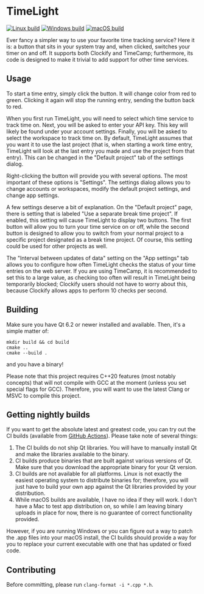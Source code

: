 # TimeLight

[![Linux build](https://github.com/ChristianLightServices/TimeLight/actions/workflows/linux-build.yml/badge.svg)](https://github.com/ChristianLightServices/TimeLight/actions/workflows/linux-build.yml) [![Windows build](https://github.com/ChristianLightServices/TimeLight/actions/workflows/windows-build.yml/badge.svg)](https://github.com/ChristianLightServices/TimeLight/actions/workflows/windows-build.yml) [![macOS build](https://github.com/ChristianLightServices/TimeLight/actions/workflows/macos-build.yml/badge.svg)](https://github.com/ChristianLightServices/TimeLight/actions/workflows/macos-build.yml)

Ever fancy a simpler way to use your favorite time tracking service? Here it is: a button that sits in your system tray and, when clicked, switches your timer on and off. It supports both Clockify and TimeCamp; furthermore, its code is designed to make it trivial to add support for other time services.

## Usage

To start a time entry, simply click the button. It will change color from red to green. Clicking it again will stop the running entry, sending the button back to red.

When you first run TimeLight, you will need to select which time service to track time on. Next, you will be asked to enter your API key. This key will likely be found under your account settings. Finally, you will be asked to select the workspace to track time on. By default, TimeLight assumes that you want it to use the last project (that is, when starting a work time entry, TimeLight will look at the last entry you made and use the project from that entry). This can be changed in the "Default project" tab of the settings dialog.

Right-clicking the button will provide you with several options. The most important of these options is "Settings". The settings dialog allows you to change accounts or workspaces, modify the default project settings, and change app settings.

A few settings deserve a bit of explanation. On the "Default project" page, there is setting that is labeled "Use a separate break time project". If enabled, this setting will cause TimeLight to display two buttons. The first button will allow you to turn your time service on or off, while the second button is designed to allow you to switch from your normal project to a specific project designated as a break time project. Of course, this setting could be used for other projects as well.

The "Interval between updates of data" setting on the "App settings" tab allows you to configure how often TimeLight checks the status of your time entries on the web server. If you are using TimeCamp, it is recommended to set this to a large value, as checking too often will result in TimeLight being temporarily blocked; Clockify users should not have to worry about this, because Clockify allows apps to perform 10 checks per second.

## Building

Make sure you have Qt 6.2 or newer installed and available. Then, it's a simple matter of:

```
mkdir build && cd build
cmake ..
cmake --build .
```

and you have a binary!

Please note that this project requires C++20 features (most notably concepts) that will not compile with GCC at the moment (unless you set special flags for GCC). Therefore, you will want to use the latest Clang or MSVC to compile this project.

## Getting nightly builds

If you want to get the absolute latest and greatest code, you can try out the CI builds (available from [GitHub Actions](https://github.com/ChristianLightServices/TimeLight/actions/)). Please take note of several things:

1. The CI builds do not ship Qt libraries. You will have to manually install Qt and make the libraries available to the binary.
2. CI builds produce binaries that are built against various versions of Qt. Make sure that you download the appropriate binary for your Qt version.
3. CI builds are not available for all platforms. Linux is not exactly the easiest operating system to distribute binaries for; therefore, you will just have to build your own app against the Qt libraries provided by your distribution.
4. While macOS builds are available, I have no idea if they will work. I don't have a Mac to test app distribution on, so while I am leaving binary uploads in place for now, there is no guarantee of correct functionality provided.

However, if you are running Windows or you can figure out a way to patch the .app files into your macOS install, the CI builds should provide a way for you to replace your current executable with one that has updated or fixed code.

## Contributing

Before committing, please run `clang-format -i *.cpp *.h`.
